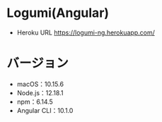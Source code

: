 # Logumi(Angular)
- Heroku URL
  https://logumi-ng.herokuapp.com/

# バージョン
- macOS：10.15.6
- Node.js：12.18.1  
- npm：6.14.5 
- Angular CLI：10.1.0
